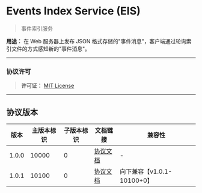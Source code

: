 # Events Index Service (EIS)

> 事件索引服务

**用途：** 在 Web 服务器上发布 JSON 格式存储的"事件消息"，客户端通过轮询索引文件的方式感知新的"事件消息"。

---

### 协议许可

> **许可证：** [MIT License](LICENSE)

---

## 协议版本

| 版本 | 主版本标识 | 子版本标识 | 文档链接 | 兼容性 |
| ---- | --------- | ---------- | --------- | ------ |
| 1.0.0 | 10000 | 0 | [协议文档](versions/10000-0.md) | - |
| 1.0.1 | 10100 | 0 | [协议文档](versions/10100-0.md) | 向下兼容【v1.0.1-10100+0】 |
